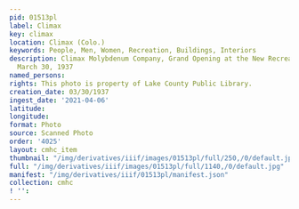 ```yaml
---
pid: 01513pl
label: Climax
key: climax
location: Climax (Colo.)
keywords: People, Men, Women, Recreation, Buildings, Interiors
description: Climax Molybdenum Company, Grand Opening at the New Recreational Building,
  March 30, 1937
named_persons: 
rights: This photo is property of Lake County Public Library.
creation_date: 03/30/1937
ingest_date: '2021-04-06'
latitude: 
longitude: 
format: Photo
source: Scanned Photo
order: '4025'
layout: cmhc_item
thumbnail: "/img/derivatives/iiif/images/01513pl/full/250,/0/default.jpg"
full: "/img/derivatives/iiif/images/01513pl/full/1140,/0/default.jpg"
manifest: "/img/derivatives/iiif/01513pl/manifest.json"
collection: cmhc
! '': 
---
```


